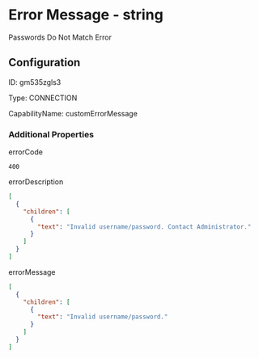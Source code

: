 # Error Message - string 
Passwords Do Not Match Error
## Configuration
ID:  gm535zgls3

Type: CONNECTION 

CapabilityName: customErrorMessage






### Additional Properties
errorCode
```string 
400
```


errorDescription
```json 
[
  {
    "children": [
      {
        "text": "Invalid username/password. Contact Administrator."
      }
    ]
  }
]
```


errorMessage
```json 
[
  {
    "children": [
      {
        "text": "Invalid username/password."
      }
    ]
  }
]
```




